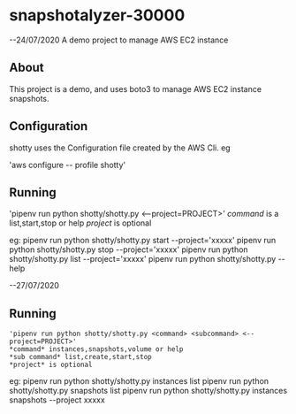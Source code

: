# snapshotalyzer-30000
--24/07/2020
A demo project to manage AWS EC2 instance

## About
This project is a demo, and uses boto3 to manage AWS EC2 instance snapshots.

## Configuration

shotty uses the Configuration file created by the AWS Cli. eg

'aws configure -- profile shotty'

## Running
'pipenv run python shotty/shotty.py <command> <--project=PROJECT>'
*command* is a list,start,stop or help
*project* is optional

eg: pipenv run  python shotty/shotty.py start --project='xxxxx'
    pipenv run  python shotty/shotty.py stop --project='xxxxx'
    pipenv run  python shotty/shotty.py list --project='xxxxx'
    pipenv run  python shotty/shotty.py --help

--27/07/2020
## Running
    'pipenv run python shotty/shotty.py <command> <subcommand> <--project=PROJECT>'
    *command* instances,snapshots,volume or help
    *sub command* list,create,start,stop
    *project* is optional

  eg: pipenv run  python shotty/shotty.py instances list
      pipenv run  python shotty/shotty.py snapshots list
      pipenv run  python shotty/shotty.py instances snapshots --project xxxxx
